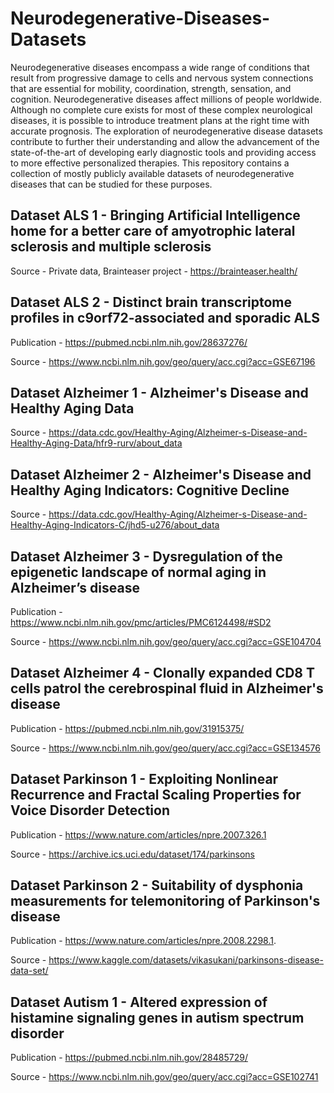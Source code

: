 # Neurodegenerative-Diseases-Datasets
Neurodegenerative diseases encompass a wide range of conditions that result from progressive damage to cells and nervous system connections that are essential for mobility, coordination, strength, sensation, and cognition. Neurodegenerative diseases affect millions of people worldwide. Although no complete cure exists for most of these complex neurological diseases, it is possible to introduce treatment plans at the right time with accurate prognosis. The exploration of neurodegenerative disease datasets contribute to further their understanding and allow the advancement of the state-of-the-art of developing early diagnostic tools and providing access to more effective personalized therapies. This repository contains a collection of mostly publicly available datasets of neurodegenerative diseases that can be studied for these purposes.

## Dataset ALS 1 - Bringing Artificial Intelligence home for a better care of amyotrophic lateral sclerosis and multiple sclerosis
Source - Private data, Brainteaser project - https://brainteaser.health/

## Dataset ALS 2 - Distinct brain transcriptome profiles in c9orf72-associated and sporadic ALS
Publication - https://pubmed.ncbi.nlm.nih.gov/28637276/


Source - https://www.ncbi.nlm.nih.gov/geo/query/acc.cgi?acc=GSE67196

## Dataset Alzheimer 1 - Alzheimer's Disease and Healthy Aging Data
Source - https://data.cdc.gov/Healthy-Aging/Alzheimer-s-Disease-and-Healthy-Aging-Data/hfr9-rurv/about_data

## Dataset Alzheimer 2 - Alzheimer's Disease and Healthy Aging Indicators: Cognitive Decline
Source - https://data.cdc.gov/Healthy-Aging/Alzheimer-s-Disease-and-Healthy-Aging-Indicators-C/jhd5-u276/about_data

## Dataset Alzheimer 3 - Dysregulation of the epigenetic landscape of normal aging in Alzheimer’s disease
Publication - https://www.ncbi.nlm.nih.gov/pmc/articles/PMC6124498/#SD2


Source - https://www.ncbi.nlm.nih.gov/geo/query/acc.cgi?acc=GSE104704

## Dataset Alzheimer 4 - Clonally expanded CD8 T cells patrol the cerebrospinal fluid in Alzheimer's disease
Publication - https://pubmed.ncbi.nlm.nih.gov/31915375/


Source - https://www.ncbi.nlm.nih.gov/geo/query/acc.cgi?acc=GSE134576

## Dataset Parkinson 1 - Exploiting Nonlinear Recurrence and Fractal Scaling Properties for Voice Disorder Detection
Publication - https://www.nature.com/articles/npre.2007.326.1


Source - https://archive.ics.uci.edu/dataset/174/parkinsons

## Dataset Parkinson 2 - Suitability of dysphonia measurements for telemonitoring of Parkinson's disease
Publication - https://www.nature.com/articles/npre.2008.2298.1.


Source - https://www.kaggle.com/datasets/vikasukani/parkinsons-disease-data-set/

## Dataset Autism 1 - Altered expression of histamine signaling genes in autism spectrum disorder
Publication - https://pubmed.ncbi.nlm.nih.gov/28485729/


Source - https://www.ncbi.nlm.nih.gov/geo/query/acc.cgi?acc=GSE102741
